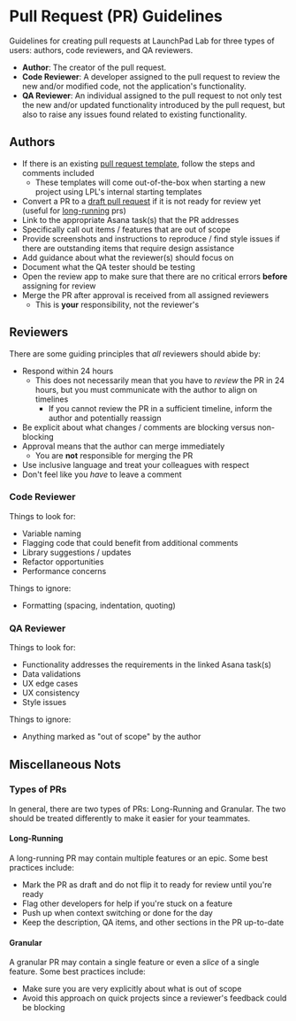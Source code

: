 # Pull Request (PR) Guidelines

Guidelines for creating pull requests at LaunchPad Lab for three types of users: authors, code reviewers, and QA reviewers.

- **Author**: The creator of the pull request.
- **Code Reviewer**: A developer assigned to the pull request to review the new and/or modified code, not the application's functionality.
- **QA Reviewer**: An individual assigned to the pull request to not only test the new and/or updated functionality introduced by the pull request, but also to raise any issues found related to existing functionality.

## Authors
- If there is an existing [pull request template](https://docs.github.com/en/free-pro-team@latest/github/building-a-strong-community/creating-a-pull-request-template-for-your-repository), follow the steps and comments included
  - These templates will come out-of-the-box when starting a new project using LPL's internal starting templates
- Convert a PR to a [draft pull request](https://docs.github.com/en/free-pro-team@latest/github/collaborating-with-issues-and-pull-requests/about-pull-requests#draft-pull-requests) if it is not ready for review yet (useful for [long-running](#long-running) prs)
- Link to the appropriate Asana task(s) that the PR addresses
- Specifically call out items / features that are out of scope
- Provide screenshots and instructions to reproduce / find style issues if there are outstanding items that require design assistance
- Add guidance about what the reviewer(s) should focus on
- Document what the QA tester should be testing
- Open the review app to make sure that there are no critical errors **before** assigning for review
- Merge the PR after approval is received from all assigned reviewers
  - This is **your** responsibility, not the reviewer's

## Reviewers
There are some guiding principles that _all_ reviewers should abide by:
- Respond within 24 hours
  - This does not necessarily mean that you have to _review_ the PR in 24 hours, but you must communicate with the author to align on timelines
    - If you cannot review the PR in a sufficient timeline, inform the author and potentially reassign
- Be explicit about what changes / comments are blocking versus non-blocking
- Approval means that the author can merge immediately
  - You are **not** responsible for merging the PR
- Use inclusive language and treat your colleagues with respect
- Don't feel like you _have_ to leave a comment

### Code Reviewer
Things to look for:
- Variable naming
- Flagging code that could benefit from additional comments
- Library suggestions / updates
- Refactor opportunities
- Performance concerns

Things to ignore:
- Formatting (spacing, indentation, quoting)

### QA Reviewer
Things to look for:
- Functionality addresses the requirements in the linked Asana task(s)
- Data validations
- UX edge cases
- UX consistency
- Style issues

Things to ignore:
- Anything marked as "out of scope" by the author

## Miscellaneous Nots
### Types of PRs
In general, there are two types of PRs: Long-Running and Granular. The two should be treated differently to make it easier for your teammates.

#### Long-Running
A long-running PR may contain multiple features or an epic. Some best practices include:
- Mark the PR as draft and do not flip it to ready for review until you're ready
- Flag other developers for help if you're stuck on a feature
- Push up when context switching or done for the day
- Keep the description, QA items, and other sections in the PR up-to-date

#### Granular
A granular PR may contain a single feature or even a _slice_ of a single feature. Some best practices include:
- Make sure you are very explicitly about what is out of scope
- Avoid this approach on quick projects since a reviewer's feedback could be blocking
